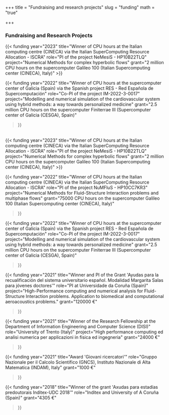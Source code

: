 +++
title = "Fundraising and research projects"
slug = "funding"
math = "true"

+++

### Fundraising and Research Projects

<table>
{{< funding 
    year="2023" 
    title="Winner of CPU hours at the Italian computing centre (CINECA) via the Italian SuperComputing Resource Allocation - ISCRA"
    role="PI of the project NeMesiS - HP10B22TLQ"
    project="Numerical Methods for complex hyperbolic flows"
    grant="2 million CPU hours on the supercomputer Galileo 100 (Italian Supercomputing center (CINECA), Italy)" 
>}}

{{< funding 
    year="2022" 
    title="Winner of CPU hours at the supercomputer center of Galicia (Spain) via the Spanish project RES - Red Española de Supercomputación"
    role="Co-PI of the project IM-2022-3-0017"
    project="Modelling and numerical simulation of the cardiovascular system using hybrid methods: a way towards personalized medicine"
    grant="2.5 million CPU hours on the supercomputer Finiterrae III (Supercomputer center of Galicia (CESGA), Spain)" 
>}}
</table>

<table>
{{< funding 
    year="2023" 
    title="Winner of CPU hours at the Italian computing centre (CINECA) via the Italian SuperComputing Resource Allocation - ISCRA"
    role="PI of the project NeMesiS - HP10B22TLQ"
    project="Numerical Methods for complex hyperbolic flows"
    grant="2 million CPU hours on the supercomputer Galileo 100 (Italian Supercomputing center (CINECA), Italy)" 
>}}

{{< funding 
    year="2022" 
    title="Winner of CPU hours at the Italian computing centre (CINECA) via the Italian SuperComputing Resource Allocation - ISCRA"
    role="PI of the project NuMFluS - HP10CC7KR3"
    project="Numerical Methods for Fluid-Structure Interaction problems and multiphase flows"
    grant="75000 CPU hours on the supercomputer Galileo 100 (Italian Supercomputing center (CINECA), Italy)" 
>}}

{{< funding 
    year="2022" 
    title="Winner of CPU hours at the supercomputer center of Galicia (Spain) via the Spanish project RES - Red Española de Supercomputación"
    role="Co-PI of the project IM-2022-3-0017"
    project="Modelling and numerical simulation of the cardiovascular system using hybrid methods: a way towards personalized medicine"
    grant="2.5 million CPU hours on the supercomputer Finiterrae III (Supercomputer center of Galicia (CESGA), Spain)" 
>}}

{{< funding 
    year="2021" 
    title="Winner and PI of the Grant 'Ayudas para la recualificación del sistema universitario español. Modalidad Margarita Salas para jóvenes doctores'"
    role="PI at Universidade da Coruña (Spain)"
    project="High-Performance computing and numerical analysis for Fluid-Structure Interaction problems. Application to biomedical and computational aeroacoustics problems."
    grant="120000 €"
>}}

{{< funding 
    year="2021" 
    title="Winner of the Research Fellowship at the Department of Information Engineering and Computer Science (DISI)"
    role="University of Trento (Italy)"
    project="High performance computing ed analisi numerica per applicazioni in fisica ed ingegneria"
    grant="24000 €"
>}}

{{< funding 
    year="2021" 
    title="Award 'Giovani ricercatori'"
    role="Gruppo Nazionale per il Calcolo Scientifico (GNCS), Instituto Nazionale di Alta Matematica (INDAM), Italy"
    grant="1000 €"
>}}

{{< funding 
    year="2018" 
    title="Winner of the grant 'Axudas para estadías predoutorais Inditex-UDC 2018'"
    role="Inditex and University of A Coruña (Spain)"
    grant="4305 €"
>}}
</table>